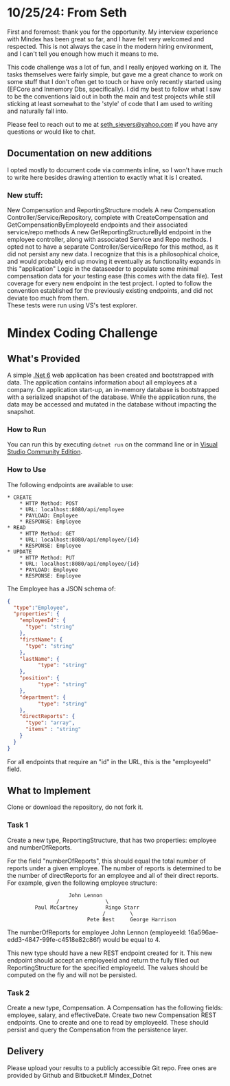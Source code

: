 # 10/25/24: From Seth
First and foremost: thank you for the opportunity. My interview experience with Mindex has been great so far, and I have felt very welcomed and respected.
This is not always the case in the modern hiring environment, and I can't tell you enough how much it means to me.

This code challenge was a lot of fun, and I really enjoyed working on it. The tasks themselves were fairly simple, but gave me a great chance to
work on some stuff that I don't often get to touch or have only recently started using (EFCore and Inmemory Dbs, specifically). I did my best  to
follow what I saw to be the conventions laid out in both the main and test projects while still sticking at least somewhat to the 'style' of code
that I am used to writing and naturally fall into.

Please feel to reach out to me at seth_sievers@yahoo.com if you have any questions or would like to chat.

## Documentation on new additions
I opted mostly to document code via comments inline, so I won't have much to write here besides drawing attention to exactly what it is I created.

### New stuff:
  New Compensation and ReportingStructure models
  A new Compensation Controller/Service/Repository, complete with CreateCompensation and GetCompensationByEmployeeId endpoints and their associated service/repo methods
  A new GetReportingStructureById endpoint in the employee controller, along with associated Service and Repo methods. I opted not to have a separate Controller/Service/Repo
    for this method, as it did not persist any new data. I recognize that this is a philosophical choice, and would probably end up moving it eventually as functionality expands
    in this "application"
  Logic in the dataseeder to populate some minimal compensation data for your testing ease (this comes with the data file).
  Test coverage for every new endpoint in the test project. I opted to follow the convention established for the previously existing endpoints, and did not deviate too much from them.   
  These tests were run using VS's test explorer.

# Mindex Coding Challenge
## What's Provided
A simple [.Net 6](https://dotnet.microsoft.com/en-us/download/dotnet/6.0) web application has been created and bootstrapped
with data. The application contains information about all employees at a company. On application start-up, an in-memory
database is bootstrapped with a serialized snapshot of the database. While the application runs, the data may be
accessed and mutated in the database without impacting the snapshot.

### How to Run
You can run this by executing `dotnet run` on the command line or in [Visual Studio Community Edition](https://www.visualstudio.com/downloads/).


### How to Use
The following endpoints are available to use:
```
* CREATE
    * HTTP Method: POST
    * URL: localhost:8080/api/employee
    * PAYLOAD: Employee
    * RESPONSE: Employee
* READ
    * HTTP Method: GET
    * URL: localhost:8080/api/employee/{id}
    * RESPONSE: Employee
* UPDATE
    * HTTP Method: PUT
    * URL: localhost:8080/api/employee/{id}
    * PAYLOAD: Employee
    * RESPONSE: Employee
```
The Employee has a JSON schema of:
```json
{
  "type":"Employee",
  "properties": {
    "employeeId": {
      "type": "string"
    },
    "firstName": {
      "type": "string"
    },
    "lastName": {
          "type": "string"
    },
    "position": {
          "type": "string"
    },
    "department": {
          "type": "string"
    },
    "directReports": {
      "type": "array",
      "items" : "string"
    }
  }
}
```
For all endpoints that require an "id" in the URL, this is the "employeeId" field.

## What to Implement
Clone or download the repository, do not fork it.

### Task 1
Create a new type, ReportingStructure, that has two properties: employee and numberOfReports.

For the field "numberOfReports", this should equal the total number of reports under a given employee. The number of
reports is determined to be the number of directReports for an employee and all of their direct reports. For example,
given the following employee structure:
```
                    John Lennon
                /               \
         Paul McCartney         Ringo Starr
                               /        \
                          Pete Best     George Harrison
```
The numberOfReports for employee John Lennon (employeeId: 16a596ae-edd3-4847-99fe-c4518e82c86f) would be equal to 4.

This new type should have a new REST endpoint created for it. This new endpoint should accept an employeeId and return
the fully filled out ReportingStructure for the specified employeeId. The values should be computed on the fly and will
not be persisted.

### Task 2
Create a new type, Compensation. A Compensation has the following fields: employee, salary, and effectiveDate. Create
two new Compensation REST endpoints. One to create and one to read by employeeId. These should persist and query the
Compensation from the persistence layer.

## Delivery
Please upload your results to a publicly accessible Git repo. Free ones are provided by Github and Bitbucket.#   M i n d e x _ D o t n e t 
 
 
